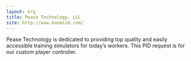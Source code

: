 ```yaml
---
layout: org
title: Pease Technology, LLC
site: http://www.boomsim.com/
---
```

Pease Technology is dedicated to providing top quality and easily accessible training simulators for today’s workers. This  PID request
is for our custom player controller.